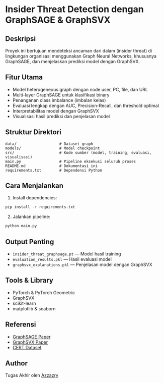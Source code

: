 
# Insider Threat Detection dengan GraphSAGE & GraphSVX

## Deskripsi  
Proyek ini bertujuan mendeteksi ancaman dari dalam (insider threat) di lingkungan organisasi menggunakan Graph Neural Networks, khususnya GraphSAGE, dan menjelaskan prediksi model dengan GraphSVX.

## Fitur Utama  
- Model heterogeneous graph dengan node user, PC, file, dan URL  
- Multi-layer GraphSAGE untuk klasifikasi binary  
- Penanganan class imbalance (imbalan kelas)  
- Evaluasi lengkap dengan AUC, Precision-Recall, dan threshold optimal  
- Interpretabilitas model dengan GraphSVX  
- Visualisasi hasil prediksi dan penjelasan model

## Struktur Direktori  
```
data/                   # Dataset graph    
models/                 # Model checkpoint  
src/                    # Kode sumber (model, training, evaluasi, visualisasi)  
main.py                 # Pipeline eksekusi seluruh proses  
README.md               # Dokumentasi ini  
requirements.txt        # Dependensi Python  
```

## Cara Menjalankan  
1. Install dependencies:  
```bash
pip install -r requirements.txt
```

2. Jalankan pipeline:  
```bash
python main.py
```

## Output Penting  
- `insider_threat_graphsage.pt` — Model hasil training  
- `evaluation_results.pkl` — Hasil evaluasi model  
- `graphsvx_explanations.pkl` — Penjelasan model dengan GraphSVX  

## Tools & Library  
- PyTorch & PyTorch Geometric  
- GraphSVX  
- scikit-learn  
- matplotlib & seaborn  

## Referensi  
- [GraphSAGE Paper](https://cs.stanford.edu/people/jure/pubs/graphsage-nips17.pdf)  
- [GraphSVX Paper](https://arxiv.org/pdf/2104.10482)  
- [CERT Dataset](https://kilthub.cmu.edu/ndownloader/files/24844280)

## Author  
Tugas Akhir oleh [Azzazry](https://github.com/azzazry)